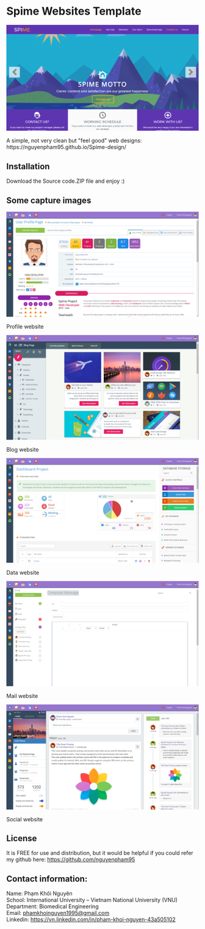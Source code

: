 # Spime Websites Template
![alt text](https://github.com/nguyenpham95/Spime-design/blob/master/captures/img1.png)<br/>
<p>A simple, not very clean but "feel good" web designs: https://nguyenpham95.github.io/Spime-design/</p>

## Installation

Download the Source code.ZIP file and enjoy :)

## Some capture images
![alt text](https://github.com/nguyenpham95/Spime-design/blob/master/captures/img2.png)
<br/>
<p>Profile website</p>

![alt text](https://github.com/nguyenpham95/Spime-design/blob/master/captures/img3.png)
<br/>
<p>Blog website</p>

![alt text](https://github.com/nguyenpham95/Spime-design/blob/master/captures/img4.png)
<br/>
<p>Data website</p>

![alt text](https://github.com/nguyenpham95/Spime-design/blob/master/captures/img5.png)
<br/>
<p>Mail website</p>

![alt text](https://github.com/nguyenpham95/Spime-design/blob/master/captures/img6.png)
<br/>
<p>Social website</p>



## License

It is FREE for use and distribution, but it would be helpful if you could refer my github here: https://github.com/nguyenpham95

## Contact information:
Name:  Phạm Khôi Nguyên<br/>
School:  International University – Vietnam National University (VNU)<br/>
Department:  Biomedical Engineering<br/>
Email: phamkhoinguyen1995@gmail.com<br/>
Linkedin: https://vn.linkedin.com/in/pham-khoi-nguyen-43a505102<br/>
